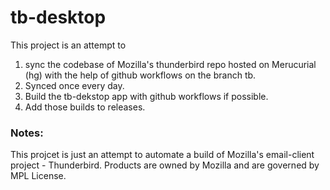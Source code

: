 # tb-desktop
This project is an attempt to 
1. sync the codebase of Mozilla's thunderbird repo hosted on Merucurial (hg) with the help of github workflows on the branch tb.
2. Synced once every day.
3. Build the tb-dekstop app with github workflows if possible.
4. Add those builds to releases.

### Notes:
This projcet is just an attempt to automate a build of Mozilla's email-client project - Thunderbird. Products are owned by Mozilla and are governed by MPL License.
